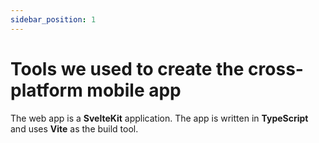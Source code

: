```yaml
---
sidebar_position: 1
---
```


# Tools we used to create the cross-platform mobile app

The web app is a **SvelteKit** application. The app is written in **TypeScript** and uses **Vite** as the build tool.